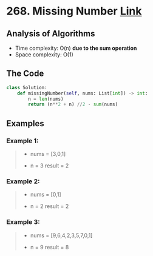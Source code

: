 # 268. Missing Number [Link](https://leetcode.com/problems/missing-number/)

## Analysis of Algorithms
 - Time complexity: O(n) **due to the sum operation**
 - Space complexity: O(1)

## The Code

```Python
class Solution:
    def missingNumber(self, nums: List[int]) -> int:
        n = len(nums)
        return (n**2 + n) //2 - sum(nums)
```

## Examples

### Example 1:
> - nums = [3,0,1]
> 
> - n = 3
> result = 2

### Example 2:
> - nums = [0,1]
> 
> - n = 2
> result = 2

### Example 3:
> - nums = [9,6,4,2,3,5,7,0,1]
> 
> - n = 9
> result = 8
